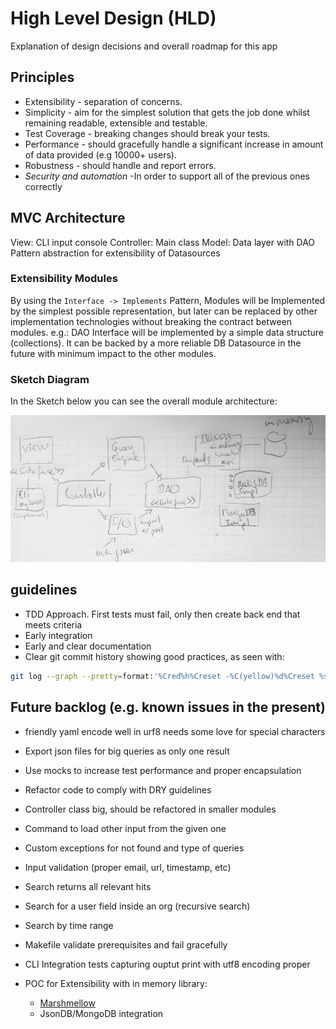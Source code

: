 # High Level Design (HLD)

Explanation of design decisions and overall roadmap for this app

## Principles

* Extensibility - separation of concerns.
* Simplicity - aim for the simplest solution that gets the job done whilst remaining readable, extensible and testable.
* Test Coverage - breaking changes should break your tests.
* Performance - should gracefully handle a significant increase in amount of data provided (e.g 10000+ users).
* Robustness - should handle and report errors.
* *Security and automation* -In order to support all of the previous ones correctly

## MVC Architecture

View: CLI input console
Controller: Main class
Model: Data layer with DAO Pattern abstraction for extensibility of Datasources

### Extensibility Modules

By using the `Interface -> Implements` Pattern, Modules will be Implemented by the simplest possible representation, but later can be replaced by other implementation technologies without breaking the contract between modules. e.g.:
DAO Interface will be implemented by a simple data structure (collections). It can be backed by a more reliable DB Datasource in the future with minimum impact to the other modules.

### Sketch Diagram

In the Sketch below you can see the overall module architecture:

![Alt Module diagram](arch-sketch.png?raw=true "Module diagram")


## guidelines

* TDD Approach. First tests must fail, only then create back end that meets criteria
* Early integration
* Early and clear documentation
* Clear git commit history showing good practices, as seen with:
```bash
git log --graph --pretty=format:'%Cred%h%Creset -%C(yellow)%d%Creset %s %Cgreen(%cr) %C(bold blue)<%an>%Creset' --abbrev-commit --date=relative)
```

## Future backlog (e.g. known issues in the present)

* friendly yaml  encode well in urf8 needs some love for special characters
* Export json files for big queries as only one result
* Use mocks to increase test performance and proper encapsulation
* Refactor code to comply with DRY guidelines
* Controller class big, should be refactored in smaller modules
* Command to load other input from the given one
* Custom  exceptions for not found and type of queries
* Input validation (proper email, url, timestamp, etc)
* Search returns all relevant hits
* Search for a user field inside an org (recursive search)
* Search by time range
* Makefile validate prerequisites and fail gracefully
* CLI Integration tests capturing ouptut print with utf8 encoding proper



* POC for Extensibility with in memory library:
  - [Marshmellow](https://marshmallow.readthedocs.io/en/stable/nesting.html)
  - JsonDB/MongoDB integration

